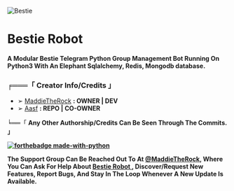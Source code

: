 ![Bestie](https://siasky.net/jADjITG97ri_AW1KpKwUgVLuI6SqfP6NY5KTd1rso1Rsvg)
# Bestie Robot

<b>A Modular Bestie Telegram Python Group Management Bot Running On Python3 With An Elephant Sqlalchemy, Redis, Mongodb database.</b>

### ╒═══「 Creator Info/Credits 」

+ ➢ [MaddieTheRock](https://github.com/MaddieTheRock) <b>: OWNER | DEV</b>
+ ➢ [Aasf](https://github.com/AASFCYBERKING) <b>: REPO | CO-OWNER</b>

╘══「 <b>Any Other Authorship/Credits Can Be Seen Through The Commits.<b> 」

[![forthebadge made-with-python](http://ForTheBadge.com/images/badges/made-with-python.svg)](https://www.python.org/)

The Support Group Can Be Reached Out To At [@MaddieTheRock](https://t.me/MaddieTheRock), Where You Can Ask For Help About [Bestie Robot ](https://t.me/Bestie_Robot), Discover/Request New Features, Report Bugs, And Stay In The Loop Whenever A New Update Is Available. 
